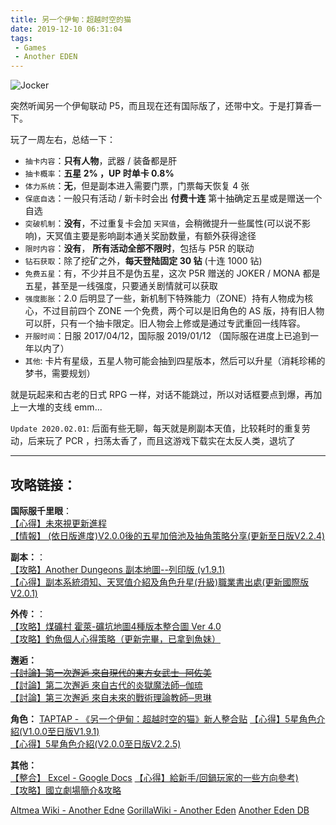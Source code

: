 ```yaml
---
title: 另一个伊甸：超越时空的猫
date: 2019-12-10 06:31:04
tags: 
 - Games
 - Another EDEN
---
```


![Jocker](https://m.nep.me/blog/post/joker.png)

突然听闻另一个伊甸联动 P5，而且现在还有国际版了，还带中文。于是打算香一下。 

玩了一周左右，总结一下： 
- `抽卡内容`：**只有人物**，武器 / 装备都是肝  
- `抽卡概率`：**五星 2% ，UP 时单卡 0.8%**  
- `体力系统`：**无**，但是副本进入需要门票，门票每天恢复 4 张  
- `保底自选`：一般只有活动 / 新卡时会出 **付费十连** 第十抽确定五星或是赠送一个自选  
- `突破机制`：**没有**，不过重复卡会加 `天冥值`，会稍微提升一些属性(可以说不影响)，天冥值主要是影响副本通关奖励数量，有额外获得途径  
- `限时内容`：**没有**， **所有活动全部不限时**，包括与 P5R 的联动  
- `钻石获取`：除了挖矿之外，**每天登陆固定 30 钻** (十连 1000 钻)
- `免费五星`：有，不少并且不是伪五星，这次 P5R 赠送的 JOKER / MONA 都是五星，甚至是一线强度，只要通关剧情就可以获取
- `强度膨胀`：2.0 后明显了一些，新机制下特殊能力（ZONE）持有人物成为核心，不过目前四个 ZONE 一个免费，两个可以是旧角色的 AS 版，持有旧人物可以肝，只有一个抽卡限定。旧人物会上修或是通过专武重回一线阵容。    
- `开服时间`：日服 2017/04/12，国际服 2019/01/12 （国际服在进度上已追到一年以内了）
- `其他`: 卡片有星级，五星人物可能会抽到四星版本，然后可以升星（消耗珍稀的梦书，需要规划） 

就是玩起来和古老的日式 RPG 一样，对话不能跳过，所以对话框要点到爆，再加上一大堆的支线 emm...

`Update 2020.02.01`: 后面有些无聊，每天就是刷副本天值，比较耗时的重复劳动，后来玩了 PCR ，扫荡太香了，而且这游戏下载实在太反人类，退坑了

<!--more-->

---

## 攻略链接：  
**国际服千里眼**：  
[【心得】未來視更新進程](https://forum.gamer.com.tw/C.php?bsn=29220&snA=2698&tnum=24)  
[【情報】 (依日版進度)V2.0.0後的五星加倍池及抽角策略分享(更新至日版V2.2.4)](https://forum.gamer.com.tw/C.php?bsn=29220&snA=3533)

**副本：**：  
[【攻略】Another Dungeons 副本地圖--列印版 (v1.9.1)](https://forum.gamer.com.tw/C.php?bsn=29220&snA=3418)  
[【心得】副本系統須知、天冥值介紹及角色升星(升級)職業書出處(更新國際版V2.0.1)](https://forum.gamer.com.tw/C.php?bsn=29220&snA=770)

**外传：**：  
[【攻略】煤礦村 霍萊-礦坑地圖4種版本整合圖 Ver 4.0](https://forum.gamer.com.tw/C.php?bsn=29220&snA=2893)  
[【攻略】釣魚個人心得策略（更新完畢，已拿到魚妹）](https://forum.gamer.com.tw/C.php?bsn=29220&snA=2526)

**邂逅：**  
<del>[【討論】第一次邂逅 來自現代的東方女武士─阿佐美](https://forum.gamer.com.tw/C.php?bsn=29220&snA=1645)</del>  
[【討論】第二次邂逅 來自古代的炎獄魔法師─伽琉](https://forum.gamer.com.tw/C.php?bsn=29220&snA=1810&tnum=1)  
[【討論】第三次邂逅 來自未來的戰術理論教師─思琳 ](https://forum.gamer.com.tw/Co.php?bsn=29220&sn=13276)  

**角色：**
[TAPTAP - 《另一个伊甸：超越时空的猫》新人整合贴](https://www.taptap.com/topic/5489484)
[【心得】5星角色介紹(V1.0.0至日版V1.9.1)](https://forum.gamer.com.tw/C.php?bsn=29220&snA=3573&tnum=3&subbsn=4)  
[【心得】5星角色介紹(V2.0.0至日版V2.2.5)](https://forum.gamer.com.tw/C.php?bsn=29220&snA=2615)  

**其他：**  
[【整合】 Excel - Google Docs](https://docs.google.com/spreadsheets/d/162BWeZd2gy0EGDpOzN_MTnfo16P7Nf10ENX5O9RsT6U/edit#gid=544372041)
[【心得】給新手/回鍋玩家的一些方向參考)](https://forum.gamer.com.tw/C.php?bsn=29220&snA=3330)  
[【攻略】國立劇場簡介&攻略](https://forum.gamer.com.tw/C.php?bsn=29220&snA=3440&tnum=7)

[Altmea Wiki - Another Edne](https://altema.jp/anaden/)
[GorillaWiki - Another Eden](https://anaden.gorillawiki.jp/)
[Another Eden DB](https://www.anotheredendb.com/tw)
